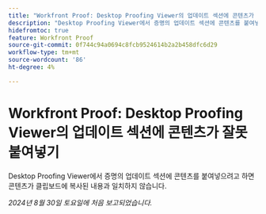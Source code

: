 ```yaml
---
title: "Workfront Proof: Desktop Proofing Viewer의 업데이트 섹션에 콘텐츠가 잘못 붙여넣기"
description: "Desktop Proofing Viewer에서 증명의 업데이트 섹션에 콘텐츠를 붙여넣으려고 할 때 콘텐츠가 클립보드에 복사된 내용과 일치하지 않습니다."
hidefromtoc: true
feature: Workfront Proof
source-git-commit: 0f744c94a0694c8fcb9524614b2a2b458dfc6d29
workflow-type: tm+mt
source-wordcount: '86'
ht-degree: 4%

---
```


# Workfront Proof: Desktop Proofing Viewer의 업데이트 섹션에 콘텐츠가 잘못 붙여넣기

Desktop Proofing Viewer에서 증명의 업데이트 섹션에 콘텐츠를 붙여넣으려고 하면 콘텐츠가 클립보드에 복사된 내용과 일치하지 않습니다.

_2024년 8월 30일 토요일에 처음 보고되었습니다._
